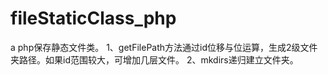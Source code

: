 # fileStaticClass_php
a 
php保存静态文件类。
1、getFilePath方法通过id位移与位运算，生成2级文件夹路径。如果id范围较大，可增加几层文件。
2、mkdirs递归建立文件夹。

